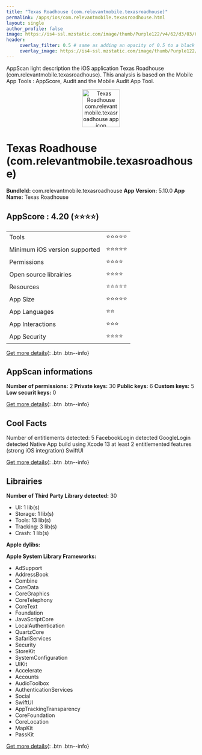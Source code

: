 ```yaml
---
title: "Texas Roadhouse (com.relevantmobile.texasroadhouse)"
permalink: /apps/ios/com.relevantmobile.texasroadhouse.html
layout: single
author_profile: false
image: https://is4-ssl.mzstatic.com/image/thumb/Purple122/v4/62/d3/03/62d303b8-49d8-0788-0caf-72c874ac492e/AppIcon-1x_U007emarketing-0-8-0-85-220.png/512x512bb.jpg
header: 
     overlay_filter: 0.5 # same as adding an opacity of 0.5 to a black background
     overlay_image: https://is4-ssl.mzstatic.com/image/thumb/Purple122/v4/62/d3/03/62d303b8-49d8-0788-0caf-72c874ac492e/AppIcon-1x_U007emarketing-0-8-0-85-220.png/512x512bb.jpg
---
```

AppScan light description the iOS application Texas Roadhouse (com.relevantmobile.texasroadhouse). This analysis is based on the Mobile App Tools : AppScore, Audit and the Mobile Audit App Tool.

  
  
<div style="text-align: center;"><img src="https://is4-ssl.mzstatic.com/image/thumb/Purple122/v4/62/d3/03/62d303b8-49d8-0788-0caf-72c874ac492e/AppIcon-1x_U007emarketing-0-8-0-85-220.png/512x512bb.jpg" width="100" height="100" alt="Texas Roadhouse com.relevantmobile.texasroadhouse app icon"></div>  
  
# Texas Roadhouse (com.relevantmobile.texasroadhouse)

**BundleId:** com.relevantmobile.texasroadhouse
**App Version:** 5.10.0
**App Name:** Texas Roadhouse


## AppScore : 4.20 (⭐️⭐️⭐️⭐️) 

<table>
<tr><td> Tools </td><td> ⭐️⭐️⭐️⭐️⭐️ </td></tr>
<tr><td> Minimum iOS version supported </td><td> ⭐️⭐️⭐️⭐️⭐️ </td></tr>
<tr><td> Permissions </td><td> ⭐️⭐️⭐️⭐️ </td></tr>
<tr><td> Open source librairies </td><td> ⭐️⭐️⭐️⭐️ </td></tr>
<tr><td> Resources </td><td> ⭐️⭐️⭐️⭐️⭐️ </td></tr>
<tr><td> App Size </td><td> ⭐️⭐️⭐️⭐️⭐️ </td></tr>
<tr><td> App Languages </td><td> ⭐️⭐️ </td></tr>
<tr><td> App Interactions </td><td> ⭐️⭐️⭐️ </td></tr>
<tr><td> App Security </td><td> ⭐️⭐️⭐️⭐️ </td></tr>
</table>

[Get more details](/pricing.html){: .btn .btn--info}  
  
## AppScan informations 

**Number of permissions:** 2
**Private keys:** 30
**Public keys:** 6
**Custom keys:** 5
**Low securit keys:** 0
  
[Get more details](/pricing.html){: .btn .btn--info}

## Cool Facts

Number of entitlements detected: 5
FacebookLogin detected
GoogleLogin detected
Native App
build using Xcode 13
at least 2 entitlemented features (strong iOS integration)
SwiftUI
  
[Get more details](/pricing.html){: .btn .btn--info}

## Librairies 
**Number of Third Party Library detected:** 30
- UI: 1 lib(s)
- Storage: 1 lib(s)
- Tools: 13 lib(s)
- Tracking: 3 lib(s)
- Crash: 1 lib(s)

**Apple dylibs:**


**Apple System Library Frameworks:**
- AdSupport
- AddressBook
- Combine
- CoreData
- CoreGraphics
- CoreTelephony
- CoreText
- Foundation
- JavaScriptCore
- LocalAuthentication
- QuartzCore
- SafariServices
- Security
- StoreKit
- SystemConfiguration
- UIKit
- Accelerate
- Accounts
- AudioToolbox
- AuthenticationServices
- Social
- SwiftUI
- AppTrackingTransparency
- CoreFoundation
- CoreLocation
- MapKit
- PassKit


  
[Get more details](/pricing.html){: .btn .btn--info}

